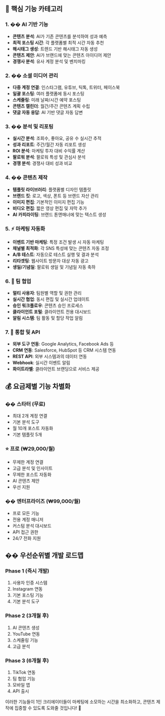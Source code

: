## 🎯 **핵심 기능 카테고리**

### 1. **�� AI 기반 기능**
- **콘텐츠 분석**: AI가 기존 콘텐츠를 분석하여 성과 예측
- **최적 포스팅 시간**: 각 플랫폼별 최적 시간 자동 추천
- **해시태그 생성**: 트렌드 기반 해시태그 자동 생성
- **콘텐츠 제안**: AI가 브랜드에 맞는 콘텐츠 아이디어 제안
- **경쟁사 분석**: 유사 계정 분석 및 벤치마킹

### 2. **�� 소셜 미디어 관리**
- **다중 계정 연결**: 인스타그램, 유튜브, 틱톡, 트위터, 페이스북
- **일괄 포스팅**: 여러 플랫폼에 동시 포스팅
- **스케줄링**: 미래 날짜/시간 예약 포스팅
- **콘텐츠 캘린더**: 월간/주간 콘텐츠 계획 수립
- **댓글 자동 응답**: AI 기반 댓글 자동 답변

### 3. **�� 분석 및 리포팅**
- **실시간 분석**: 조회수, 좋아요, 공유 수 실시간 추적
- **성과 리포트**: 주간/월간 자동 리포트 생성
- **ROI 분석**: 마케팅 투자 대비 수익률 계산
- **팔로워 분석**: 팔로워 특성 및 관심사 분석
- **경쟁 분석**: 경쟁사 대비 성과 비교

### 4. **�� 콘텐츠 제작**
- **템플릿 라이브러리**: 플랫폼별 디자인 템플릿
- **브랜드 킷**: 로고, 색상, 폰트 등 브랜드 자산 관리
- **이미지 편집**: 기본적인 이미지 편집 기능
- **비디오 편집**: 짧은 영상 편집 및 자막 추가
- **AI 카피라이팅**: 브랜드 톤앤매너에 맞는 텍스트 생성

### 5. **⚡ 마케팅 자동화**
- **이벤트 기반 마케팅**: 특정 조건 발생 시 자동 마케팅
- **채널별 최적화**: 각 SNS 특성에 맞는 콘텐츠 자동 조정
- **A/B 테스트**: 자동으로 테스트 실행 및 결과 분석
- **리타겟팅**: 웹사이트 방문자 대상 자동 광고
- **생일/기념일**: 팔로워 생일 및 기념일 자동 축하

### 6. **👥 팀 협업**
- **멀티 사용자**: 팀원별 역할 및 권한 관리
- **실시간 협업**: 동시 편집 및 실시간 업데이트
- **승인 워크플로우**: 콘텐츠 승인 프로세스
- **클라이언트 포털**: 클라이언트 전용 대시보드
- **알림 시스템**: 팀 활동 및 할당 작업 알림

### 7. **🔌 통합 및 API**
- **외부 도구 연동**: Google Analytics, Facebook Ads 등
- **CRM 연동**: Salesforce, HubSpot 등 CRM 시스템 연동
- **REST API**: 외부 시스템과의 데이터 연동
- **Webhook**: 실시간 이벤트 알림
- **화이트라벨**: 클라이언트 브랜딩으로 서비스 제공

## 💰 **요금제별 기능 차별화**

### �� **스타터 (무료)**
- 최대 2개 계정 연결
- 기본 분석 도구
- 월 10개 포스트 자동화
- 기본 템플릿 5개

### ⭐ **프로 (₩29,000/월)**
- 무제한 계정 연결
- 고급 분석 및 인사이트
- 무제한 포스트 자동화
- AI 콘텐츠 제안
- 우선 지원

### �� **엔터프라이즈 (₩99,000/월)**
- 프로 모든 기능
- 전용 계정 매니저
- 커스텀 분석 대시보드
- API 접근 권한
- 24/7 전화 지원



## �� **우선순위별 개발 로드맵**

### **Phase 1 (즉시 개발)**
1. 사용자 인증 시스템
2. Instagram 연동
3. 기본 포스팅 기능
4. 기본 분석 도구

### **Phase 2 (3개월 후)**
1. AI 콘텐츠 생성
2. YouTube 연동
3. 스케줄링 기능
4. 고급 분석

### **Phase 3 (6개월 후)**
1. TikTok 연동
2. 팀 협업 기능
3. 모바일 앱
4. API 출시

이러한 기능들이 1인 크리에이터들이 마케팅에 소모하는 시간을 최소화하고, 콘텐츠 제작에 집중할 수 있도록 도와줄 것입니다! 🚀